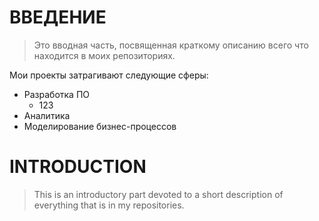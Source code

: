 # ВВЕДЕНИЕ
> Это вводная часть, посвященная краткому описанию всего что находится в моих репозиториях.

Мои проекты затрагивают следующие сферы:
- Разработка ПО
    - 123
- Аналитика
- Моделирование бизнес-процессов

# INTRODUCTION
> This is an introductory part devoted to a short description of everything that is in my repositories.
